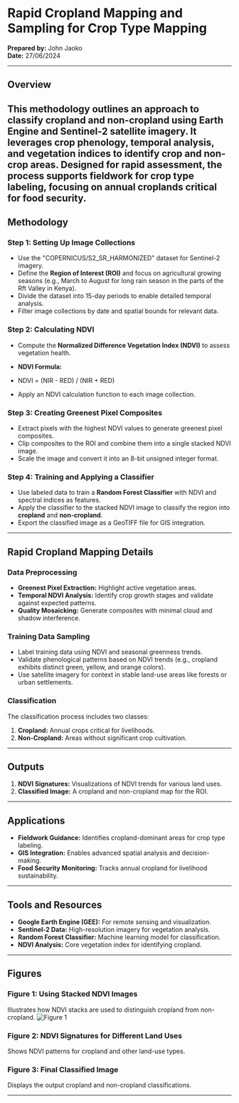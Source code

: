 # Rapid Cropland Mapping and Sampling for Crop Type Mapping

**Prepared by:** John Jaoko  
**Date:** 27/06/2024  

---

## Overview

This methodology outlines an approach to classify cropland and non-cropland using Earth Engine and Sentinel-2 satellite imagery. It leverages crop phenology, temporal analysis, and vegetation indices to identify crop and non-crop areas. Designed for rapid assessment, the process supports fieldwork for crop type labeling, focusing on annual croplands critical for food security.
---

## Methodology

### Step 1: Setting Up Image Collections
- Use the "COPERNICUS/S2_SR_HARMONIZED" dataset for Sentinel-2 imagery.
- Define the **Region of Interest (ROI)** and focus on agricultural growing seasons (e.g., March to August for long rain season in the parts of the Rft Valley in Kenya).
- Divide the dataset into 15-day periods to enable detailed temporal analysis.
- Filter image collections by date and spatial bounds for relevant data.

### Step 2: Calculating NDVI
- Compute the **Normalized Difference Vegetation Index (NDVI)** to assess vegetation health.
- **NDVI Formula:**
- NDVI = (NIR - RED) / (NIR + RED) 

- Apply an NDVI calculation function to each image collection.

### Step 3: Creating Greenest Pixel Composites
- Extract pixels with the highest NDVI values to generate greenest pixel composites.
- Clip composites to the ROI and combine them into a single stacked NDVI image.
- Scale the image and convert it into an 8-bit unsigned integer format.

### Step 4: Training and Applying a Classifier
- Use labeled data to train a **Random Forest Classifier** with NDVI and spectral indices as features.
- Apply the classifier to the stacked NDVI image to classify the region into **cropland** and **non-cropland**.
- Export the classified image as a GeoTIFF file for GIS integration.

---

## Rapid Cropland Mapping Details

### Data Preprocessing
- **Greenest Pixel Extraction:** Highlight active vegetation areas.
- **Temporal NDVI Analysis:** Identify crop growth stages and validate against expected patterns.
- **Quality Mosaicking:** Generate composites with minimal cloud and shadow interference.

### Training Data Sampling
- Label training data using NDVI and seasonal greenness trends.
- Validate phenological patterns based on NDVI trends (e.g., cropland exhibits distinct green, yellow, and orange colors).
- Use satellite imagery for context in stable land-use areas like forests or urban settlements.

### Classification
The classification process includes two classes:
1. **Cropland:** Annual crops critical for livelihoods.
2. **Non-Cropland:** Areas without significant crop cultivation.

---

## Outputs

1. **NDVI Signatures:** Visualizations of NDVI trends for various land uses.
2. **Classified Image:** A cropland and non-cropland map for the ROI.

---

## Applications

- **Fieldwork Guidance:** Identifies cropland-dominant areas for crop type labeling.
- **GIS Integration:** Enables advanced spatial analysis and decision-making.
- **Food Security Monitoring:** Tracks annual cropland for livelihood sustainability.

---

## Tools and Resources

- **Google Earth Engine (GEE):** For remote sensing and visualization.
- **Sentinel-2 Data:** High-resolution imagery for vegetation analysis.
- **Random Forest Classifier:** Machine learning model for classification.
- **NDVI Analysis:** Core vegetation index for identifying cropland.

---

## Figures

### Figure 1: Using Stacked NDVI Images
Illustrates how NDVI stacks are used to distinguish cropland from non-cropland.
![Figure 1](https://github.com/user-attachments/assets/212d3b8d-0139-4d71-91d2-591dca2780eb)

### Figure 2: NDVI Signatures for Different Land Uses
Shows NDVI patterns for cropland and other land-use types.

### Figure 3: Final Classified Image
Displays the output cropland and non-cropland classifications.

---

